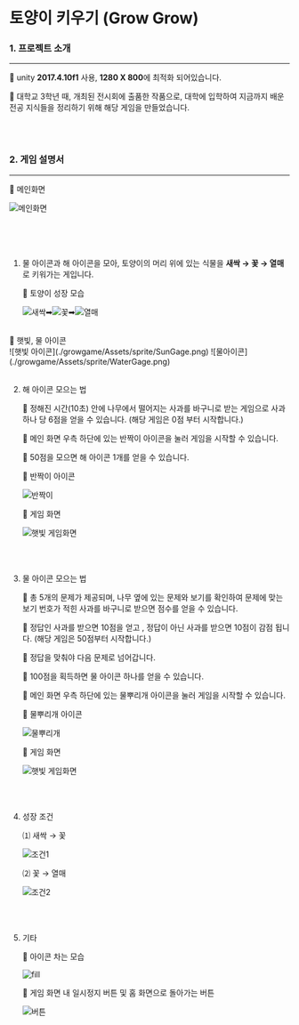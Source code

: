 # 토양이 키우기 (Grow Grow)

### 1. 프로젝트 소개

<hr>

🌱 unity **2017.4.10f1** 사용, **1280 X 800**에 최적화 되어있습니다.

🌱 대학교 3학년 때, 개최된 전시회에 출품한 작품으로, 대학에 입학하여 지금까지 배운 전공 지식들을 정리하기 위해 해당 게임을 만들었습니다.

<br>

<br>

### 2. 게임 설명서

<hr>

🌱 메인화면 

![메인화면](./playscreen/main.png)

<br>

<br>

<br>

1. 물 아이콘과 해 아이콘을 모아, 토양이의 머리 위에 있는 식물을 **새싹 → 꽃 → 열매**로 키워가는 게입니다. <br>

   🌱 토양이 성장 모습<br>

   ![새싹](./growgame/Assets/sprite/soil_shoot.png)➡![꽃](./growgame/Assets/sprite/soil_flower.png)➡![열매](./growgame/Assets/sprite/soil_fruit.png)
<br>
   🌱 햇빛, 물 아이콘<br>
   ![햇빛 아이콘](./growgame/Assets/sprite/SunGage.png)       ![물아이콘](./growgame/Assets/sprite/WaterGage.png)

<br>

<br>

2. 해 아이콘 모으는 법

   🌱 정해진 시간(10초) 안에 나무에서 떨어지는 사과를 바구니로 받는 게임으로 사과 하나 당 6점을 얻을 수 있습니다. (해당 게임은 0점 부터 시작합니다.)

   🌱 메인 화면 우측 하단에 있는 반짝이 아이콘을 눌러 게임을 시작할 수 있습니다.

   🌱 50점을 모으면 해 아이콘 1개를 얻을 수 있습니다.

   🌱 반짝이 아이콘 <br>

   ![반짝이](./growgame/Assets/sprite/SGameIcon.png)

   🌱 게임 화면 <br>

   ![햇빛 게임화면](./playscreen/sola.gif)

   <br>

   <br>

3. 물 아이콘 모으는 법

   🌱 총 5개의 문제가 제공되며,  나무 옆에 있는 문제와 보기를 확인하여 문제에 맞는 보기 번호가 적힌 사과를 바구니로 받으면 점수를 얻을 수 있습니다. 

   🌱 정답인 사과를 받으면 10점을 얻고 , 정답이 아닌 사과를 받으면 10점이 감점 됩니다. (해당 게임은 50점부터 시작합니다.)

   🌱 정답을 맞춰야 다음 문제로 넘어갑니다.

   🌱 100점을 획득하면 물 아이콘 하나를 얻을 수 있습니다.

   🌱 메인 화면 우측 하단에 있는 물뿌리개 아이콘을 눌러 게임을 시작할 수 있습니다.

   🌱 물뿌리개 아이콘 <br>

   ![물뿌리개](./growgame/Assets/sprite/WGameIcon.png)

   🌱 게임 화면 <br>

   ![햇빛 게임화면](./playscreen/water.gif)

<br>

<br>

4. 성장 조건

   ⑴ 새싹 → 꽃 <br>

    ![조건1](./playscreen/1.PNG)<br>

   

   ⑵ 꽃 → 열매<br>

   ![조건2](./playscreen/2.PNG)

   <br>

   <br>

5.  기타

      🌱 아이콘 차는 모습 <br>

      ![fill](./playscreen/fill.PNG)

      🌱 게임 화면 내 일시정지 버튼 및 홈 화면으로 돌아가는 버튼<br>

      ![버튼](./playscreen/button.PNG)

   

